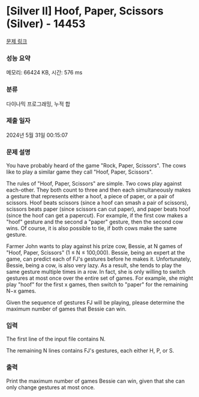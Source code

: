 # [Silver II] Hoof, Paper, Scissors (Silver) - 14453 

[문제 링크](https://www.acmicpc.net/problem/14453) 

### 성능 요약

메모리: 66424 KB, 시간: 576 ms

### 분류

다이나믹 프로그래밍, 누적 합

### 제출 일자

2024년 5월 31일 00:15:07

### 문제 설명

<p>You have probably heard of the game "Rock, Paper, Scissors". The cows like to play a similar game they call "Hoof, Paper, Scissors".</p>

<p>The rules of "Hoof, Paper, Scissors" are simple. Two cows play against each-other. They both count to three and then each simultaneously makes a gesture that represents either a hoof, a piece of paper, or a pair of scissors. Hoof beats scissors (since a hoof can smash a pair of scissors), scissors beats paper (since scissors can cut paper), and paper beats hoof (since the hoof can get a papercut). For example, if the first cow makes a "hoof" gesture and the second a "paper" gesture, then the second cow wins. Of course, it is also possible to tie, if both cows make the same gesture.</p>

<p>Farmer John wants to play against his prize cow, Bessie, at N games of "Hoof, Paper, Scissors" (1 ≤ N ≤ 100,000). Bessie, being an expert at the game, can predict each of FJ's gestures before he makes it. Unfortunately, Bessie, being a cow, is also very lazy. As a result, she tends to play the same gesture multiple times in a row. In fact, she is only willing to switch gestures at most once over the entire set of games. For example, she might play "hoof" for the first x games, then switch to "paper" for the remaining N−x games.</p>

<p>Given the sequence of gestures FJ will be playing, please determine the maximum number of games that Bessie can win.</p>

### 입력 

 <p>The first line of the input file contains N.</p>

<p>The remaining N lines contains FJ's gestures, each either H, P, or S.</p>

<p> </p>

### 출력 

 <p>Print the maximum number of games Bessie can win, given that she can only change gestures at most once.</p>

